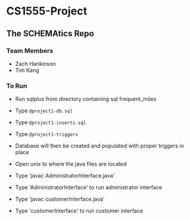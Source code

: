 # CS1555-Project
## The SCHEMAtics Repo
### Team Members
- Zach Hankinson
- Tim Kang

### To Run
- Run sqlplus from directory containing sql frequent_miles
- Type `@project1-db.sql`
- Type `@project1-inserts.sql`
- Type `@project1-triggers`
- Database will then be created and populated with proper triggers in place

- Open unix to where the java files are located
- Type 'javac AdministratorInterface.java'
- Type 'AdministratorInterface' to run administrator interface
- Type 'javac customerInterface.java'
- Type 'customerInterface' to run customer interface
